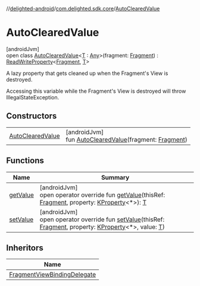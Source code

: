 //[delighted-android](../../../index.md)/[com.delighted.sdk.core](../index.md)/[AutoClearedValue](index.md)

# AutoClearedValue

[androidJvm]\
open class [AutoClearedValue](index.md)&lt;[T](index.md) : [Any](https://kotlinlang.org/api/latest/jvm/stdlib/kotlin/-any/index.html)&gt;(fragment: [Fragment](https://developer.android.com/reference/kotlin/androidx/fragment/app/Fragment.html)) : [ReadWriteProperty](https://kotlinlang.org/api/latest/jvm/stdlib/kotlin.properties/-read-write-property/index.html)&lt;[Fragment](https://developer.android.com/reference/kotlin/androidx/fragment/app/Fragment.html), [T](index.md)&gt;

A lazy property that gets cleaned up when the Fragment's View is destroyed.

Accessing this variable while the Fragment's View is destroyed will throw IllegalStateException.

## Constructors

| | |
|---|---|
| [AutoClearedValue](-auto-cleared-value.md) | [androidJvm]<br>fun [AutoClearedValue](-auto-cleared-value.md)(fragment: [Fragment](https://developer.android.com/reference/kotlin/androidx/fragment/app/Fragment.html)) |

## Functions

| Name | Summary |
|---|---|
| [getValue](get-value.md) | [androidJvm]<br>open operator override fun [getValue](get-value.md)(thisRef: [Fragment](https://developer.android.com/reference/kotlin/androidx/fragment/app/Fragment.html), property: [KProperty](https://kotlinlang.org/api/latest/jvm/stdlib/kotlin.reflect/-k-property/index.html)&lt;*&gt;): [T](index.md) |
| [setValue](set-value.md) | [androidJvm]<br>open operator override fun [setValue](set-value.md)(thisRef: [Fragment](https://developer.android.com/reference/kotlin/androidx/fragment/app/Fragment.html), property: [KProperty](https://kotlinlang.org/api/latest/jvm/stdlib/kotlin.reflect/-k-property/index.html)&lt;*&gt;, value: [T](index.md)) |

## Inheritors

| Name |
|---|
| [FragmentViewBindingDelegate](../-fragment-view-binding-delegate/index.md) |
